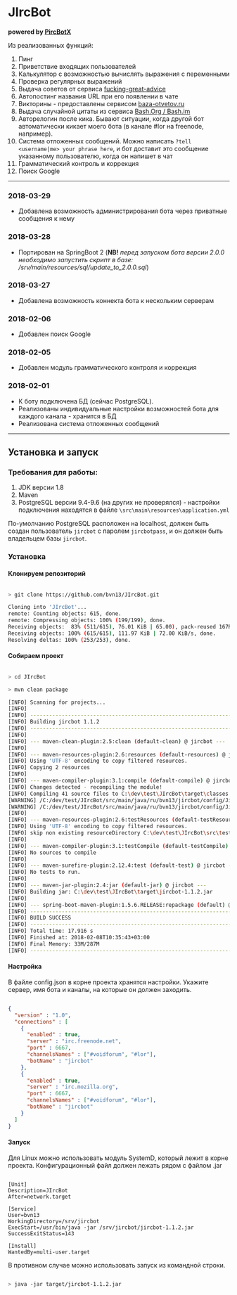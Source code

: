 
# JIrcBot
__powered by [PircBotX](https://github.com/pircbotx/pircbotx)__

Из реализованных функций:

1. Пинг
2. Приветствие входящих пользователей
3. Калькулятор с возможностью вычислять выражения с переменными
4. Проверка регулярных выражений
5. Выдача советов от сервиса [fucking-great-advice](http://fucking-great-advice.ru/api/random)
6. Автопостинг названия URL при его появлении в чате
7. Викторины - предоставлены сервисом [baza-otvetov.ru](https://baza-otvetov.ru)
8. Выдача случайной цитаты из сервиса [Bash.Org / Bash.im](bash.im/random)
9. Авторелогин после кика. Бывают ситуации, когда другой бот автоматически кикает моего бота (в канале #lor на freenode, например).
10. Система отложенных сообщений. Можно написать `?tell <username|me> your phrase here`, и бот доставит это сообщение указанному пользователю, когда он напишет в чат
11. Грамматический контроль и коррекция
12. Поиск Google
_____

### 2018-03-29

* Добавлена возможность администрирования бота через приватные сообщения к нему

### 2018-03-28

* Портирован на SpringBoot 2 (__NB!__ _перед запуском бота версии 2.0.0 необходимо запустить скрипт в базе: /srv/main/resources/sql/update_to_2.0.0.sql_)

### 2018-03-27

* Добавлена возможность коннекта бота к нескольким серверам

### 2018-02-06 

* Добавлен поиск Google

### 2018-02-05

* Добавлен модуль грамматического контроля и коррекция

### 2018-02-01

* К боту подключена БД (сейчас PostgreSQL). 
* Реализованы индивидуальные настройки возможностей бота для каждого канала - хранится в БД
* Реализована система отложенных сообщений

_____

## Установка и запуск

### Требования для работы:

1. JDK версии 1.8
2. Maven
3. PostgreSQL версии 9.4-9.6 (на других не проверялся) - настройки подключения находятся в файле `\src\main\resources\application.yml`

По-умолчанию PostgreSQL расположен на localhost, должен быть создан пользователь `jircbot` с паролем `jircbotpass`, и он должен быть владельцем базы `jircbot`.


### Установка

#### Клонируем репозиторий

```bash

> git clone https://github.com/bvn13/JIrcBot.git

Cloning into 'JIrcBot'...
remote: Counting objects: 615, done.
remote: Compressing objects: 100% (199/199), done.
Receiving objects:  83% (511/615), 76.01 KiB | 65.00), pack-reused 167Receiving objects:  82% (505/615), 76.01 KiB | 65.00 KiB/s
Receiving objects: 100% (615/615), 111.97 KiB | 72.00 KiB/s, done.
Resolving deltas: 100% (253/253), done.

```

#### Собираем проект

```bash

> cd JIrcBot

> mvn clean package

[INFO] Scanning for projects...
[INFO]
[INFO] ------------------------------------------------------------------------
[INFO] Building jircbot 1.1.2
[INFO] ------------------------------------------------------------------------
[INFO]
[INFO] --- maven-clean-plugin:2.5:clean (default-clean) @ jircbot ---
[INFO]
[INFO] --- maven-resources-plugin:2.6:resources (default-resources) @ jircbot ---
[INFO] Using 'UTF-8' encoding to copy filtered resources.
[INFO] Copying 2 resources
[INFO]
[INFO] --- maven-compiler-plugin:3.1:compile (default-compile) @ jircbot ---
[INFO] Changes detected - recompiling the module!
[INFO] Compiling 41 source files to C:\dev\test\JIrcBot\target\classes
[WARNING] /C:/dev/test/JIrcBot/src/main/java/ru/bvn13/jircbot/config/JircBotConfiguration.java: C:\dev\test\JIrcBot\src\main\java\ru\bvn13\jircbot\config\JircBotConfiguration.java uses unchecked or unsafe operations.
[WARNING] /C:/dev/test/JIrcBot/src/main/java/ru/bvn13/jircbot/config/JircBotConfiguration.java: Recompile with -Xlint:unchecked for details.
[INFO]
[INFO] --- maven-resources-plugin:2.6:testResources (default-testResources) @ jircbot ---
[INFO] Using 'UTF-8' encoding to copy filtered resources.
[INFO] skip non existing resourceDirectory C:\dev\test\JIrcBot\src\test\resources
[INFO]
[INFO] --- maven-compiler-plugin:3.1:testCompile (default-testCompile) @ jircbot ---
[INFO] No sources to compile
[INFO]
[INFO] --- maven-surefire-plugin:2.12.4:test (default-test) @ jircbot ---
[INFO] No tests to run.
[INFO]
[INFO] --- maven-jar-plugin:2.4:jar (default-jar) @ jircbot ---
[INFO] Building jar: C:\dev\test\JIrcBot\target\jircbot-1.1.2.jar
[INFO]
[INFO] --- spring-boot-maven-plugin:1.5.6.RELEASE:repackage (default) @ jircbot ---
[INFO] ------------------------------------------------------------------------
[INFO] BUILD SUCCESS
[INFO] ------------------------------------------------------------------------
[INFO] Total time: 17.916 s
[INFO] Finished at: 2018-02-08T10:35:43+03:00
[INFO] Final Memory: 33M/287M
[INFO] ------------------------------------------------------------------------

```

#### Настройка

В файле config.json в корне проекта хранятся настройки. Укажите сервер, имя бота и каналы, на которые он должен заходить.
```json

{
  "version" : "1.0",
  "connections" : [
    {
      "enabled" : true,
      "server" : "irc.freenode.net",
      "port" : 6667,
      "channelsNames" : ["#voidforum", "#lor"],
      "botName" : "jircbot"
    },
    {
      "enabled" : true,
      "server" : "irc.mozilla.org",
      "port" : 6667,
      "channelsNames" : ["#voidforum", "#lor"],
      "botName" : "jircbot"
    }
  ]
}

```


#### Запуск
 
Для Linux можно использовать модуль SystemD, который лежит в корне проекта. Конфигурационный файл должен лежать рядом с файлом .jar

```

[Unit]
Description=JIrcBot
After=network.target

[Service]
User=bvn13
WorkingDirectory=/srv/jircbot
ExecStart=/usr/bin/java -jar /srv/jircbot/jircbot-1.1.2.jar
SuccessExitStatus=143

[Install]
WantedBy=multi-user.target

```


В противном случае можно использовать запуск из командной строки.

```bash

> java -jar target/jircbot-1.1.2.jar

```
